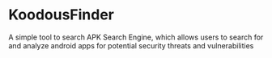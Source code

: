 # KoodousFinder
A simple tool to search APK Search Engine, which allows users to search for and analyze android apps for potential security threats and vulnerabilities

